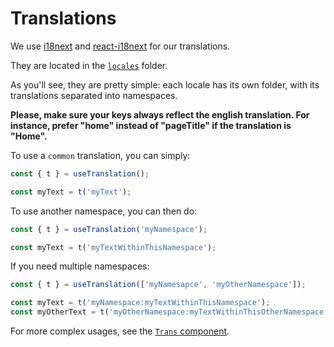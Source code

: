 # Translations

We use [i18next](https://www.i18next.com/) and [react-i18next](https://react.i18next.com) for our translations.

They are located in the [`locales`](../src/locales) folder.

As you'll see, they are pretty simple: each locale has its own folder, with its translations separated into namespaces.

**Please, make sure your keys always reflect the english translation. For instance, prefer "home" instead of "pageTitle" if the translation is "Home".**

To use a `common` translation, you can simply:

```ts
const { t } = useTranslation();

const myText = t('myText');
```

To use another namespace, you can then do:

```ts
const { t } = useTranslation('myNamespace');

const myText = t('myTextWithinThisNamespace');
```

If you need multiple namespaces:

```ts
const { t } = useTranslation(['myNamesapce', 'myOtherNamespace']);

const myText = t('myNamespace:myTextWithinThisNamespace');
const myOtherText = t('myOtherNamespace:myTextWithinThisOtherNamespace');
```

For more complex usages, see the [`Trans` component](https://react.i18next.com/latest/trans-component).
